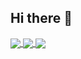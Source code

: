 ## Hi there 👋

<!-- GitHub Streak Stats -->
<a href="#">
  <img align="center" src="https://github-readme-streak-stats.herokuapp.com/?user=codebyschmidt&theme=dark" />
</a>

<!-- GitHub Readme Stats für die meistverwendeten Sprachen -->
<a href="#">
  <img align="center" src="https://github-readme-stats.vercel.app/api/top-langs/?username=codebyschmidt&layout=compact&count_private=true&theme=dark" />
</a>


<!-- GitHub Stats Card 
<a href="#">
  <img align="center" src="https://github-readme-stats.vercel.app/api?username=codebyschmidt&show_icons=true&theme=dark" />
</a>-->

<!-- GitHub Trophies
<a href="#">
  <img align="center" src="https://github-profile-trophy.vercel.app/?username=codebyschmidt&theme=darkhub" />
</a> -->

<!-- Profile Views -->
<a href="#">
  <img align="center" src="https://komarev.com/ghpvc/?username=codebyschmidt&color=blue&style=flat-square&label=Profile+Views" />
</a>

<!-- **CodeBySchmidt/codebyschmidt** is a ✨ _special_ ✨ repository because its `README.md` (this file) appears on your GitHub profile.

Here are some ideas to get you started:

- 🔭 I’m currently working on ...
- 🌱 I’m currently learning ...
- 👯 I’m looking to collaborate on ...
- 🤔 I’m looking for help with ...
- 💬 Ask me about ...
- 📫 How to reach me: ...
- 😄 Pronouns: ...
- ⚡ Fun fact: ...
-->
